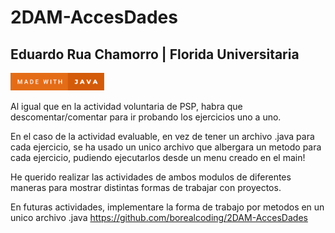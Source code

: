 # 2DAM-AccesDades
## Eduardo Rua Chamorro | Florida Universitaria
<a href="https://forthebadge.com/generator/"><img src="https://github.com/borealcoding/2DAM-AccesDades/blob/master/made-with-java.svg" width="150" alt="Make with Java"></a>

Al igual que en la actividad voluntaria de PSP, habra que descomentar/comentar
para ir probando los ejercicios uno a uno.

En el caso de la actividad evaluable, en vez de tener un archivo .java para cada ejercicio,
se ha usado un unico archivo que albergara un metodo para cada ejercicio, pudiendo ejecutarlos  desde un menu creado en el main!

He querido realizar las actividades de ambos modulos de diferentes maneras para mostrar
distintas formas de trabajar con proyectos.

En futuras actividades, implementare la forma de trabajo por metodos en un unico archivo .java
https://github.com/borealcoding/2DAM-AccesDades
